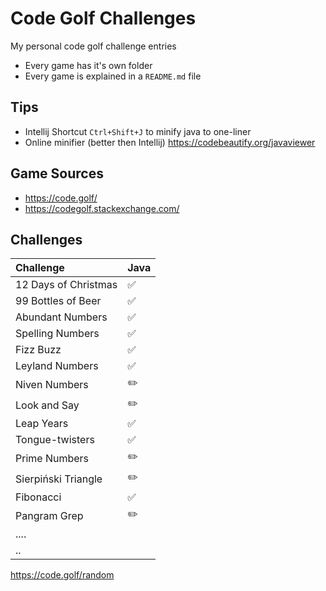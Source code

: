 # Code Golf Challenges
My personal code golf challenge entries

- Every game has it's own folder
- Every game is explained in a `README.md` file

## Tips
- Intellij Shortcut `Ctrl+Shift+J` to minify java to one-liner
- Online minifier (better then Intellij) https://codebeautify.org/javaviewer

## Game Sources
- https://code.golf/
- https://codegolf.stackexchange.com/

## Challenges

Challenge            | Java 
:--------------------| :------------------|
12 Days of Christmas | :white_check_mark:
99 Bottles of Beer   | :white_check_mark:
Abundant Numbers     | :white_check_mark:
Spelling Numbers     | :white_check_mark:
Fizz Buzz            | :white_check_mark:
Leyland Numbers      | :white_check_mark:
Niven Numbers        | :pencil2:
Look and Say         | :pencil2:
Leap Years           | :white_check_mark:
Tongue-twisters      | :white_check_mark:
Prime Numbers        | :pencil2:
Sierpiński Triangle  | :pencil2:
Fibonacci            | :white_check_mark:
Pangram Grep         | :pencil2:
....                 | 
..                   | 

https://code.golf/random
